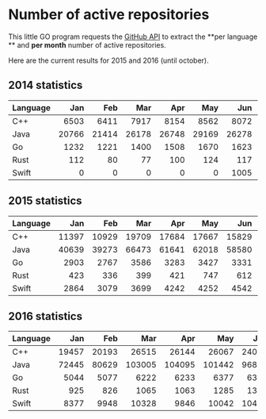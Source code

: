 # Number of active repositories

This little GO program requests the
[GitHub API](https://developer.github.com/v3/search/#search-repositories)
to extract the **per language ** and **per month** number of active repositories.
 
Here are the current results for 2015 and 2016 (until october).

## 2014 statistics

| Language | Jan   | Feb   | Mar   | Apr   | May   | Jun   | Jul   | Aug   | Sep   | Oct   | Nov   | Dec   |
| :---     |  ---: |  ---: |  ---: |  ---: |  ---: |  ---: |  ---: |  ---: |  ---: |  ---: |  ---: |  ---: |
| C++      |  6503 |  6411 |  7917 |  8154 |  8562 |  8072 |  7925 |  8163 |  8836 | 10216 | 10868 | 11422 |
| Java     | 20766 | 21414 | 26178 | 26748 | 29169 | 26278 | 26420 | 26041 | 31238 | 36233 | 38825 | 38814 |
| Go       |  1232 |  1221 |  1400 |  1508 |  1670 |  1623 |  2012 |  2088 |  2204 |  2190 |  2283 |  2528 |
| Rust     |   112 |    80 |    77 |   100 |   124 |   117 |   169 |   185 |   146 |   238 |   303 |   313 |
| Swift    |     0 |     0 |     0 |     0 |     0 |  1005 |   942 |  1077 |  2343 |  2777 |  2512 |  2344 |

## 2015 statistics

| Language | Jan   | Feb   | Mar   | Apr   | May   | Jun   | Jul   | Aug   | Sep   | Oct   | Nov   | Dec   |
| :---     |  ---: |  ---: |  ---: |  ---: |  ---: |  ---: |  ---: |  ---: |  ---: |  ---: |  ---: |  ---: |
| C++      | 11397 | 10929 | 19709 | 17684 | 17667 | 15829 | 14431 | 14771 | 15716 | 17459 | 18162 | 19497 |
| Java     | 40639 | 39273 | 66473 | 61641 | 62018 | 58580 | 54329 | 54980 | 61126 | 69324 | 72593 | 71850 |
| Go       |  2903 |  2767 |  3586 |  3283 |  3427 |  3331 |  3546 |  3762 |  4118 |  4417 |  4418 |  4547 |
| Rust     |   423 |   336 |   399 |   421 |   747 |   612 |   609 |   592 |   616 |   600 |   625 |   717 |
| Swift    |  2864 |  3079 |  3699 |  4242 |  4252 |  4542 |  4362 |  4376 |  5256 |  6511 |  6753 |  7366 |

## 2016 statistics

| Language | Jan   | Feb   | Mar    | Apr    | May    | Jun   | Jul   | Aug    | Sep    | Oct    | Nov   | Dec   |
| :---     |  ---: |  ---: |   ---: |   ---: |   ---: |  ---: |  ---: |   ---: |   ---: |   ---: |  ---: |  ---: |
| C++      | 19457 | 20193 |  26515 |  26144 |  26067 | 24053 | 21107 |  23883 |  29582 |  42153 |       |       |
| Java     | 72445 | 80629 | 103005 | 104095 | 101442 | 96881 | 92797 | 102902 | 124221 | 157682 |       |       |
| Go       |  5044 |  5077 |   6222 |   6233 |   6377 |  6354 |  6692 |   8076 |   9309 |  11895 |       |       |
| Rust     |   925 |   826 |   1065 |   1063 |   1285 |  1323 |  1285 |   1568 |   1755 |   2495 |       |       |
| Swift    |  8377 |  9948 |  10328 |   9846 |  10042 | 10403 | 10474 |  10832 |  13832 |  13832 |       |       |